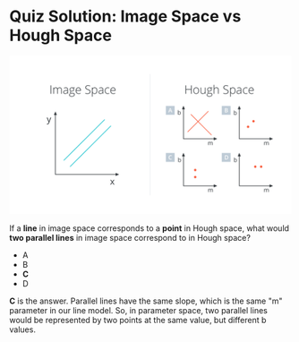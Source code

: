 # Quiz Solution: Image Space vs Hough Space

![image-vs-hough-space-quiz.png](../../images/image-vs-hough-space-quiz.png)

If a **line** in image space corresponds to a **point** in Hough space, what would **two parallel lines** in image space correspond to in Hough space?

- A
- B
- **C**
- D

**C** is the answer. Parallel lines have the same slope, which is the same "m" parameter in our line model. So, in parameter space, two parallel lines would be represented by two points at the same value, but different b values.